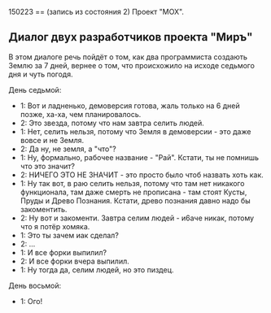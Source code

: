 





150223 == (запись из состояния 2)
Проект "МОХ".

Диалог двух разработчиков проекта "Миръ"
----------------------------------------

В этом диалоге речь пойдёт о том, как два программиста создають Землю за 7 дней, 
вернее о том, что происхожило на исходе седьмого дня и чуть погодя.

День седьмой:

* 1: Вот и ладненько, демоверсия готова, жаль только на 6 дней позже, ха-ха, 
чем планировалось.
* 2: Это звезда, потому что нам завтра селить людей.
* 1: Нет, селить нельзя, потому что Земля в демоверсии - это даже вовсе и не Земля.
* 2: Да ну, не земля, а "что"?
* 1: Ну, формально, рабочее название - "Рай". Кстати, ты не помнишь что это значит?
* 2: НИЧЕГО ЭТО НЕ ЗНАЧИТ - это просто было чтоб назвать хоть как.
* 1: Ну так вот, в раю селить нельзя, потому что там нет никакого функционала, 
там даже смерть не прописана - там стоят Кусты, Пруды и Древо Познания. 
Кстати, древо познания давно надо бы закоментить.
* 2: Ну вот и закоменти. Завтра селим людей - и6аче никак, потому что я потёр хомяка.
* 1: Это ты зачем иак сделал?
* 2: ...
* 1: И все форки выпилил?
* 2: И все форки вчера выпилил.
* 1: Ну тогда да, селим людей, но это пиздец.

День восьмой:

* 1: Ого!

